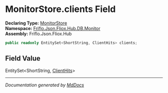 ﻿<!--  
  <auto-generated>   
    The contents of this file were generated by a tool.  
    Changes to this file may be list if the file is regenerated  
  </auto-generated>   
-->

# MonitorStore.clients Field

**Declaring Type:** [MonitorStore](../index.md)  
**Namespace:** [Friflo.Json.Fliox.Hub.DB.Monitor](../../index.md)  
**Assembly:** Friflo.Json.Fliox.Hub

```csharp
public readonly EntitySet<ShortString, ClientHits> clients;
```

## Field Value

EntitySet\<ShortString, [ClientHits](../../ClientHits/index.md)\>

___

*Documentation generated by [MdDocs](https://github.com/ap0llo/mddocs)*
